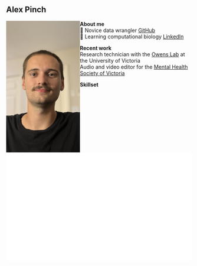 ## Alex Pinch  
<img align="left" src="https://raw.githubusercontent.com/alexpinch/alexpinch.github.io/gh-pages/images/me_2.png" width=200/>  
   
**About me**  
🤠 Novice data wrangler                                      [GitHub](https://github.com/alexpinch)   
🌿 Learning computational biology                            [LinkedIn](https://www.linkedin.com/in/alexpinch/)  
  
**Recent work**  
Research technician with the [Owens Lab](https://owensgl.github.io/) at the University of Victoria  
Audio and video editor for the [Mental Health Society of Victoria](https://www.mhsvictoria.org/)  
	
**Skillset**  
<img align="left" src="https://raw.githubusercontent.com/alexpinch/github-stats-transparent/output/generated/languages.svg"/>  
